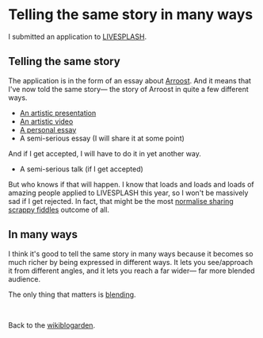 # Telling the same story in many ways

I submitted an application to [LIVESPLASH](https://www.todepond.com/wikiblogarden/academia/style/never/use/acronyms/). 

## Telling the same story

The application is in the form of an essay about [Arroost](https://github.com/todepond/arroost). And it means that I've now told the same story— the story of Arroost in quite a few different ways. 

- [An artistic presentation](https://youtu.be/cF2OF75ivZM)
- [An artistic video](https://youtu.be/DNBKdU6XrLY)
- [A personal essay](https://www.todepond.com/wikiblogarden/scrappy-fiddles/sharing/normalising/live/)
- A semi-serious essay (I will share it at some point)

And if I get accepted, I will have to do it in yet another way.

- A semi-serious talk (if I get accepted)

But who knows if that will happen. I know that loads and loads and loads of amazing people applied to LIVESPLASH this year, so I won't be massively sad if I get rejected. In fact, that might be the most [normalise sharing scrappy fiddles](https://www.todepond.com/wikiblogarden/scrappy-fiddles/sharing/normalising/live/) outcome of all.

## In many ways

I think it's good to tell the same story in many ways because it becomes so much richer by being expressed in different ways. It lets you see/approach it from different angles, and it lets you reach a far wider— far more blended audience.

The only thing that matters is [blending](https://www.todepond.com/wikiblogarden/blending/).

<br>

Back to the [wikiblogarden](/wikiblogarden).
